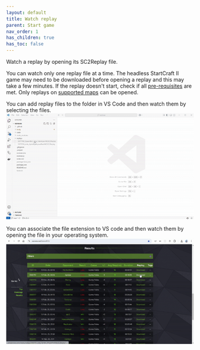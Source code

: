 ```yaml
---
layout: default
title: Watch replay
parent: Start game
nav_order: 1
has_children: true
has_toc: false
---
```


Watch a replay by opening its SC2Replay file.

You can watch only one replay file at a time.
The headless StartCraft II game may need to be downloaded before opening a replay and this may take a few minutes.
If the replay doesn't start, check if all [pre-requisites](../installation.md#pre-requisites) are met.
Only replays on [supported maps](../index.md#limitations) can be opened.

You can add replay files to the folder in VS Code and then watch them by selecting the files.
![Watch replay from IDE](start-replay-1.gif)

You can associate the file extension to VS code and then watch them by opening the file in your operating system.
![Watch replay from OS](start-replay-2.gif)
